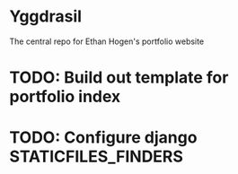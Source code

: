 # Yggdrasil
The central repo for Ethan Hogen's portfolio website

# TODO: Build out template for portfolio index
# TODO: Configure django STATICFILES_FINDERS